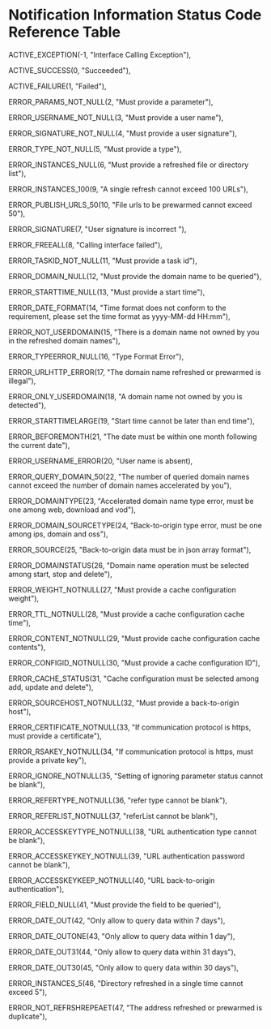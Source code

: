 # **Notification Information Status Code Reference Table**

ACTIVE_EXCEPTION(-1, "Interface Calling Exception"),

ACTIVE_SUCCESS(0, "Succeeded"),

ACTIVE_FAILURE(1, "Failed"),

ERROR_PARAMS_NOT_NULL(2, "Must provide a parameter"),

ERROR_USERNAME_NOT_NULL(3, "Must provide a user name"),

ERROR_SIGNATURE_NOT_NULL(4, "Must provide a user signature"),

ERROR_TYPE_NOT_NULL(5, "Must provide a type"),

ERROR_INSTANCES_NULL(6, "Must provide a refreshed file or directory list"),

ERROR_INSTANCES_100(9, "A single refresh cannot exceed 100 URLs"),

ERROR_PUBLISH_URLS_50(10, "File urls to be prewarmed cannot exceed 50"),

ERROR_SIGNATURE(7, "User signature is incorrect "),

ERROR_FREEALL(8, "Calling interface failed"),

 

ERROR_TASKID_NOT_NULL(11, "Must provide a task id"),

ERROR_DOMAIN_NULL(12, "Must provide the domain name to be queried"),

ERROR_STARTTIME_NULL(13, "Must provide a start time"),

ERROR_DATE_FORMAT(14, "Time format does not conform to the requirement, please set the time format as yyyy-MM-dd HH:mm"),

ERROR_NOT_USERDOMAIN(15, "There is a domain name not owned by you in the refreshed domain names"),

 

ERROR_TYPEERROR_NULL(16, "Type Format Error"),

ERROR_URLHTTP_ERROR(17, "The domain name refreshed or prewarmed is illegal"),

ERROR_ONLY_USERDOMAIN(18, "A domain name not owned by you is detected"),

ERROR_STARTTIMELARGE(19, "Start time cannot be later than end time"),

ERROR_BEFOREMONTH(21, "The date must be within one month following the current date"),

ERROR_USERNAME_ERROR(20, "User name is absent),

ERROR_QUERY_DOMAIN_50(22, "The number of queried domain names cannot exceed the number of domain names accelerated by you"),

ERROR_DOMAINTYPE(23, "Accelerated domain name type error, must be one among web, download and vod"),

ERROR_DOMAIN_SOURCETYPE(24, "Back-to-origin type error, must be one among ips, domain and oss"),

ERROR_SOURCE(25, "Back-to-origin data must be in json array format"),

ERROR_DOMAINSTATUS(26, "Domain name operation must be selected among start, stop and delete"),

ERROR_WEIGHT_NOTNULL(27, "Must provide a cache configuration weight"),

ERROR_TTL_NOTNULL(28, "Must provide a cache configuration cache time"),

ERROR_CONTENT_NOTNULL(29, "Must provide cache configuration cache contents"),

ERROR_CONFIGID_NOTNULL(30, "Must provide a cache configuration ID"),

ERROR_CACHE_STATUS(31, "Cache configuration must be selected among add, update and delete"),

ERROR_SOURCEHOST_NOTNULL(32, "Must provide a back-to-origin host"),

ERROR_CERTIFICATE_NOTNULL(33, "If communication protocol is https, must provide a certificate"),

ERROR_RSAKEY_NOTNULL(34, "If communication protocol is https, must provide a private key"),

ERROR_IGNORE_NOTNULL(35, "Setting of ignoring parameter status cannot be blank"),

ERROR_REFERTYPE_NOTNULL(36, "refer type cannot be blank"),

ERROR_REFERLIST_NOTNULL(37, "referList cannot be blank"),

ERROR_ACCESSKEYTYPE_NOTNULL(38, "URL authentication type cannot be blank"),

ERROR_ACCESSKEYKEY_NOTNULL(39, "URL authentication password cannot be blank"),

ERROR_ACCESSKEYKEEP_NOTNULL(40, "URL back-to-origin authentication"),

ERROR_FIELD_NULL(41, "Must provide the field to be queried"),

ERROR_DATE_OUT(42, "Only allow to query data within 7 days"),

ERROR_DATE_OUTONE(43, "Only allow to query data within 1 day"),

ERROR_DATE_OUT31(44, "Only allow to query data within 31 days"),

ERROR_DATE_OUT30(45, "Only allow to query data within 30 days"),

ERROR_INSTANCES_5(46, "Directory refreshed in a single time cannot exceed 5"),

ERROR_NOT_REFRSHREPEAET(47, "The address refreshed or prewarmed is duplicate"),